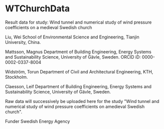 # WTChurchData
Result data for study: Wind tunnel and numerical study of wind pressure coefficients on a medieval Swedish church

Liu, Wei
School of Environmental Science and Engineering, Tianjin University, China.

Mattsson, Magnus
Department of Building Engineering, Energy Systems and Sustainability Science, University of Gävle, Sweden.
ORCID iD: 0000-0002-0337-8004

Widström, Torun
Department of Civil and Architectural Engineering, KTH, Stockholm.

Claesson, Leif
Department of Building Engineering, Energy Systems and Sustainability Science, University of Gävle, Sweden.

Raw data will successively be uploaded here for the study "Wind tunnel and numerical study of wind pressure coefficients on amedieval Swedish church".

Funder
Swedish Energy Agency
